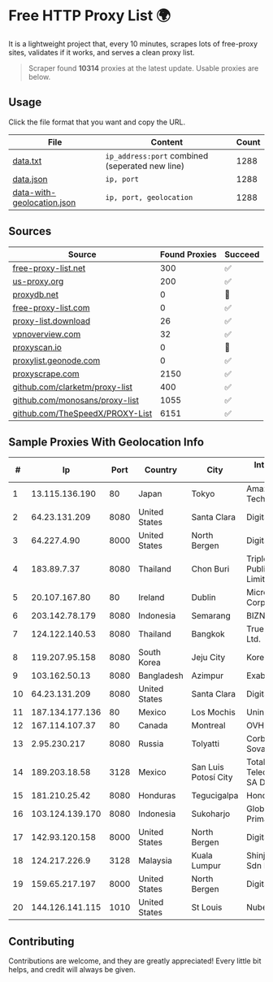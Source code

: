 
# Free HTTP Proxy List 🌍

It is a lightweight project that, every 10 minutes, scrapes lots of free-proxy sites, validates if it works, and serves a clean proxy list.


> Scraper found **10314** proxies at the latest update. Usable proxies are below.

## Usage

Click the file format that you want and copy the URL.


|File|Content|Count|
|----|-------|-----|
|[data.txt](https://raw.githubusercontent.com/themiralay/Proxy-List-World/master/data.txt)|`ip_address:port` combined (seperated new line)|1288|
|[data.json](https://raw.githubusercontent.com/themiralay/Proxy-List-World/master/data.json)|`ip, port`|1288|
|[data-with-geolocation.json](https://raw.githubusercontent.com/themiralay/Proxy-List-World/master/data-with-geolocation.json)|`ip, port, geolocation`|1288|

## Sources

|Source|Found Proxies|Succeed|
|------|-------------|-------|
|[free-proxy-list.net](https://free-proxy-list.net)|300|✅|
|[us-proxy.org](https://www.us-proxy.org)|200|✅|
|[proxydb.net](http://proxydb.net)|0|🚫|
|[free-proxy-list.com](https://free-proxy-list.com/?page=&port=&type%5B%5D=http&type%5B%5D=https&up_time=0&search=Search)|0|✅|
|[proxy-list.download](https://www.proxy-list.download/HTTP)|26|✅|
|[vpnoverview.com](https://vpnoverview.com/privacy/anonymous-browsing/free-proxy-servers)|32|✅|
|[proxyscan.io](https://www.proxyscan.io)|0|🚫|
|[proxylist.geonode.com](https://proxylist.geonode.com/api/proxy-list?limit=300&page=1&sort_by=lastChecked&sort_type=desc&protocols=http,https)|0|✅|
|[proxyscrape.com](https://api.proxyscrape.com/v2/?request=displayproxies&protocol=http&timeout=10000&country=all&ssl=all&anonymity=all)|2150|✅|
|[github.com/clarketm/proxy-list](https://raw.githubusercontent.com/clarketm/proxy-list/master/proxy-list-raw.txt)|400|✅|
|[github.com/monosans/proxy-list](https://raw.githubusercontent.com/monosans/proxy-list/main/proxies/http.txt)|1055|✅|
|[github.com/TheSpeedX/PROXY-List](https://raw.githubusercontent.com/TheSpeedX/PROXY-List/master/http.txt)|6151|✅|


## Sample Proxies With Geolocation Info

|#|Ip|Port|Country|City|Internet Service Provider|
|-|--|----|-------|----|-------------------------|
|1|13.115.136.190|80|Japan|Tokyo|Amazon Technologies Inc|
|2|64.23.131.209|8080|United States|Santa Clara|DigitalOcean, LLC|
|3|64.227.4.90|8000|United States|North Bergen|DigitalOcean, LLC|
|4|183.89.7.37|8080|Thailand|Chon Buri|Triple T Broadband Public Company Limited|
|5|20.107.167.80|80|Ireland|Dublin|Microsoft Corporation|
|6|203.142.78.179|8080|Indonesia|Semarang|BIZNET|
|7|124.122.140.53|8080|Thailand|Bangkok|True Internet Co., Ltd.|
|8|119.207.95.158|8080|South Korea|Jeju City|Korea Telecom|
|9|103.162.50.13|8080|Bangladesh|Azimpur|Exabyte Ltd.|
|10|64.23.131.209|8080|United States|Santa Clara|DigitalOcean, LLC|
|11|187.134.177.136|80|Mexico|Los Mochis|Uninet S.A. de C.V.|
|12|167.114.107.37|80|Canada|Montreal|OVH SAS|
|13|2.95.230.217|8080|Russia|Tolyatti|Corbina Broadband Sovam|
|14|189.203.18.58|3128|Mexico|San Luis Potosí City|Total Play Telecomunicaciones SA De CV|
|15|181.210.25.42|8080|Honduras|Tegucigalpa|Hondutel|
|16|103.124.139.170|8080|Indonesia|Sukoharjo|Global Media Data Prima|
|17|142.93.120.158|8000|United States|North Bergen|DigitalOcean, LLC|
|18|124.217.226.9|3128|Malaysia|Kuala Lumpur|Shinjiru Technology Sdn Bhd|
|19|159.65.217.197|8000|United States|North Bergen|DigitalOcean, LLC|
|20|144.126.141.115|1010|United States|St Louis|Nubes, LLC|



## Contributing

Contributions are welcome, and they are greatly appreciated! Every
little bit helps, and credit will always be given.

